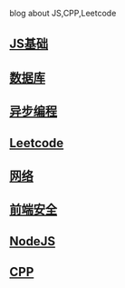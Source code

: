 blog
about JS,CPP,Leetcode   
## [JS基础](./19/JS基础.md)  
## [数据库](./19/数据库.md)  
## [异步编程](./19/异步编程.md)  
## [Leetcode](./19/Leetcode.md)  
## [网络](./19/网络协议.md)  
## [前端安全](./19/前端安全.md)
## [NodeJS](./19/事件循环.md)
## [CPP](./19/CPP相关.md)
